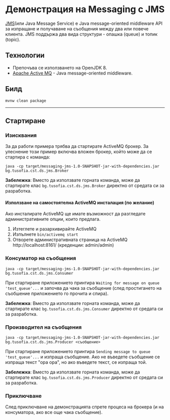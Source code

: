# Демонстрация на Messaging с JMS

[JMS](https://en.wikipedia.org/wiki/Java_Message_Service)(или Java Message Service) е Java message-oriented middleware API за изпращане и получаване на съобщения между два или повече клиента. JMS поддържа два вида структури - опашка (queue) и топик (topic).

## Технологии
- Препочъва се използването на OpenJDK 8.
- [Apache Active MQ](https://activemq.apache.org/index.html) - Java message-oriented middleware.

## Билд
```
mvnw clean package
```

---

## Стартиране

### Изисквания
За да работи примера трябва да стартирате ActiveMQ брокер. За улеснение този пример включва вложен брокер, който може да се стартира с команда:
```
java -cp target/messaging-jms-1.0-SNAPSHOT-jar-with-dependencies.jar bg.tusofia.cst.ds.jms.Broker
```
**Забележка**: Вместо да използвате горната команда, може да стартирате клас `bg.tusofia.cst.ds.jms.Broker` директно от средата си за разработка.

#### Използване на самостоятелна ActiveMQ инсталация (по желание)
Ако инсталирате ActiveMQ ще имате възможност да разгледате административните опции, които предлага.
1. Изтеглете и разархивирайте ActiveMQ
1. Изпълнете `bin/activemq start`
1. Отворете административната страница на ActiveMQ http://localhost:8161/ (креденции: admin/admin)

### Консуматор на съобщения
```
java -cp target/messaging-jms-1.0-SNAPSHOT-jar-with-dependencies.jar bg.tusofia.cst.ds.jms.Consumer
```
При стартиране приложението принтира `Waiting for message on queue 'test_queue'...` и започва да чака за съобщение (след простигането на съобшение приложението го прочита и спира). 

**Забележка**: Вместо да използвате горната команда, може да стартирате клас `bg.tusofia.cst.ds.jms.Consumer` директно от средата си за разработка.

### Производител на съобщения
```
java -cp target/messaging-jms-1.0-SNAPSHOT-jar-with-dependencies.jar bg.tusofia.cst.ds.jms.Producer <съобщение>
```
При стартиране приложението принтира `Sending message to queue 'test_queue'...` и изпраща съобщение. Ако не въведете съобщение се изпраща текст "opa opa", но ако въведете текст, се изпраща той.

**Забележка**: Вместо да използвате горната команда, може да стартирате клас `bg.tusofia.cst.ds.jms.Producer` директно от средата си за разработка.

### Приключване
След приключване на демонстрацията спрете процеса на брокера (и на консуматора, ако все още чака съобщение).
